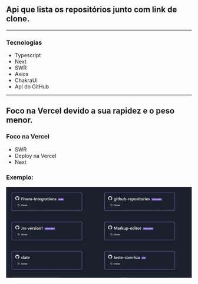 ## Api que lista os repositórios junto com link de clone.

---

### Tecnologias

- Typescript
- Next
- SWR
- Axios
- ChakraUi
- Api do GitHub

---

## Foco na Vercel devido a sua rapidez e o peso menor.

### Foco na Vercel

- SWR
- Deploy na Vercel
- Next

### Exemplo:

<img src="github.JPG">